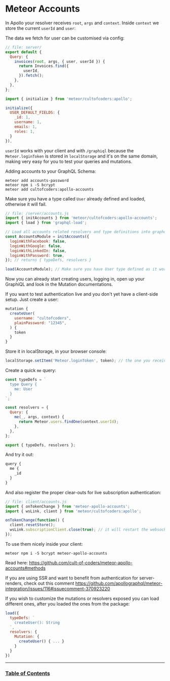 # Meteor Accounts

In Apollo your resolver receives `root`, `args` and `context`. Inside `context` we store the current `userId` and `user`:

The data we fetch for user can be customised via config:

```js
// file: server/
export default {
  Query: {
    invoices(root, args, { user, userId }) {
      return Invoices.find({
        userId,
      }).fetch();
    },
  },
};
```

```js
import { initialize } from 'meteor/cultofcoders:apollo';

initialize({
  USER_DEFAULT_FIELDS: {
    _id: 1,
    username: 1,
    emails: 1,
    roles: 1,
  }
}),
```

`userId` works with your client and with `/graphiql` because the `Meteor.loginToken` is stored in `localStorage` and it's on the same domain, making very easy for you to test your queries and mutations.

Adding accounts to your GraphQL Schema:

```
meteor add accounts-password
meteor npm i -S bcrypt
meteor add cultofcoders:apollo-accounts
```

Make sure you have a type called `User` already defined and loaded, otherwise it will fail.

```js
// file: /server/accounts.js
import { initAccounts } from 'meteor/cultofcoders:apollo-accounts';
import { load } from 'graphql-load';

// Load all accounts related resolvers and type definitions into graphql-loader
const AccountsModule = initAccounts({
  loginWithFacebook: false,
  loginWithGoogle: false,
  loginWithLinkedIn: false,
  loginWithPassword: true,
}); // returns { typeDefs, resolvers }

load(AccountsModule); // Make sure you have User type defined as it works directly with it
```

Now you can already start creating users, logging in, open up your GraphiQL and look in the Mutation documentations.

If you want to test authentication live and you don't yet have a client-side setup. Just create a user:

```js
mutation {
  createUser(
    username: "cultofcoders",
    plainPassword: "12345",
  ) {
    token
  }
}
```

Store it in localStorage, in your browser console:

```js
localStorage.setItem('Meteor.loginToken', token); // the one you received from the query result
```

Create a quick `me` query:

```js
const typeDefs = `
  type Query {
    me: User
  }
`;

const resolvers = {
  Query: {
    me(_, args, context) {
      return Meteor.users.findOne(context.userId);
    },
  },
};

export { typeDefs, resolvers };
```

And try it out:

```js
query {
  me {
    _id
  }
}
```

And also register the proper clear-outs for live subscription authentication:

```js
// file: client/accounts.js
import { onTokenChange } from 'meteor-apollo-accounts';
import { wsLink, client } from 'meteor/cultofcoders:apollo';

onTokenChange(function() {
  client.resetStore();
  wsLink.subscriptionClient.close(true); // it will restart the websocket connection
});
```

To use them nicely inside your client:

```
meteor npm i -S bcrypt meteor-apollo-accounts
```

Read here: https://github.com/cult-of-coders/meteor-apollo-accounts#methods

If you are using SSR and want to benefit from authentication for server-renders, check out this comment https://github.com/apollographql/meteor-integration/issues/116#issuecomment-370923220

If you wish to customize the mutations or resolvers exposed you can load different ones, after you loaded the ones from the package:

```js
load({
  typeDefs: `
    createUser(): String
  `,
  resolvers: {
    Mutation: {
      createUser() { ... }
    }
  }
})
```

---

### [Table of Contents](table-of-contents.md)
